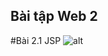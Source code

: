 ## Bài tập Web 2
#Bài 2.1 JSP
![alt](https://media.discordapp.net/attachments/1199297933334544417/1199297949377773629/image.png?](https://media.discordapp.net/attachments/1199297933334544417/1211872717209473044/Screenshot_2024-02-27_100023.png?ex=65efc76b&is=65dd526b&hm=44b265d848ea775ed4acde0490da27b0c4c59cb33b9d31cc7a6d3ee433ff433f&=&format=webp&quality=lossless&width=1407&height=662)https://media.discordapp.net/attachments/1199297933334544417/1211872717209473044/Screenshot_2024-02-27_100023.png?ex=65efc76b&is=65dd526b&hm=44b265d848ea775ed4acde0490da27b0c4c59cb33b9d31cc7a6d3ee433ff433f&=&format=webp&quality=lossless&width=1407&height=662)
